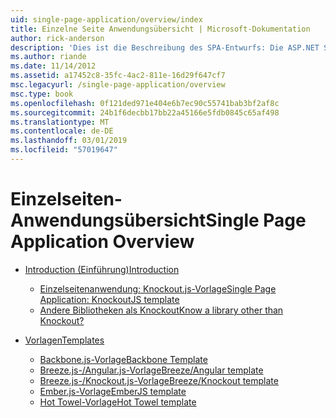 ```yaml
---
uid: single-page-application/overview/index
title: Einzelne Seite Anwendungsübersicht | Microsoft-Dokumentation
author: rick-anderson
description: 'Dies ist die Beschreibung des SPA-Entwurfs: Die ASP.NET Single-Page Application (SPA) ist ein neues Feature in der Vorschau von MVC 4 Beta. Es bietet eine bessere End-to-End e...'
ms.author: riande
ms.date: 11/14/2012
ms.assetid: a17452c8-35fc-4ac2-811e-16d29f647cf7
msc.legacyurl: /single-page-application/overview
msc.type: book
ms.openlocfilehash: 0f121ded971e404e6b7ec90c55741bab3bf2af8c
ms.sourcegitcommit: 24b1f6decbb17bb22a45166e5fdb0845c65af498
ms.translationtype: MT
ms.contentlocale: de-DE
ms.lasthandoff: 03/01/2019
ms.locfileid: "57019647"
---
```

<a name="single-page-application-overview"></a><span data-ttu-id="8b8e1-104">Einzelseiten-Anwendungsübersicht</span><span class="sxs-lookup"><span data-stu-id="8b8e1-104">Single Page Application Overview</span></span>
====================
- [<span data-ttu-id="8b8e1-105">Introduction (Einführung)</span><span class="sxs-lookup"><span data-stu-id="8b8e1-105">Introduction</span></span>](introduction/index.md)

    - [<span data-ttu-id="8b8e1-106">Einzelseitenanwendung: Knockout.js-Vorlage</span><span class="sxs-lookup"><span data-stu-id="8b8e1-106">Single Page Application: KnockoutJS template</span></span>](introduction/knockoutjs-template.md)
    - [<span data-ttu-id="8b8e1-107">Andere Bibliotheken als Knockout</span><span class="sxs-lookup"><span data-stu-id="8b8e1-107">Know a library other than Knockout?</span></span>](introduction/other-libraries.md)
- [<span data-ttu-id="8b8e1-108">Vorlagen</span><span class="sxs-lookup"><span data-stu-id="8b8e1-108">Templates</span></span>](templates/index.md)

    - [<span data-ttu-id="8b8e1-109">Backbone.js-Vorlage</span><span class="sxs-lookup"><span data-stu-id="8b8e1-109">Backbone Template</span></span>](templates/backbonejs-template.md)
    - [<span data-ttu-id="8b8e1-110">Breeze.js-/Angular.js-Vorlage</span><span class="sxs-lookup"><span data-stu-id="8b8e1-110">Breeze/Angular template</span></span>](templates/breezeangular-template.md)
    - [<span data-ttu-id="8b8e1-111">Breeze.js-/Knockout.js-Vorlage</span><span class="sxs-lookup"><span data-stu-id="8b8e1-111">Breeze/Knockout template</span></span>](templates/breezeknockout-template.md)
    - [<span data-ttu-id="8b8e1-112">Ember.js-Vorlage</span><span class="sxs-lookup"><span data-stu-id="8b8e1-112">EmberJS template</span></span>](templates/emberjs-template.md)
    - [<span data-ttu-id="8b8e1-113">Hot Towel-Vorlage</span><span class="sxs-lookup"><span data-stu-id="8b8e1-113">Hot Towel template</span></span>](templates/hottowel-template.md)

